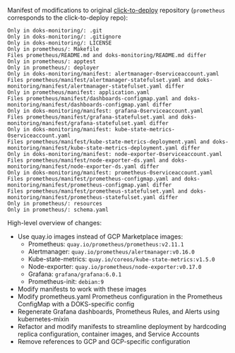 Manifest of modifications to original [click-to-deploy](https://github.com/GoogleCloudPlatform/click-to-deploy/tree/master/k8s/prometheus) repository (`prometheus` corresponds to the click-to-deploy repo): 

```
Only in doks-monitoring/: .git
Only in doks-monitoring/: .gitignore
Only in doks-monitoring/: LICENSE
Only in prometheus/: Makefile
Files prometheus/README.md and doks-monitoring/README.md differ
Only in prometheus/: apptest
Only in prometheus/: deployer
Only in doks-monitoring/manifest: alertmanager-0serviceaccount.yaml
Files prometheus/manifest/alertmanager-statefulset.yaml and doks-monitoring/manifest/alertmanager-statefulset.yaml differ
Only in prometheus/manifest: application.yaml
Files prometheus/manifest/dashboards-configmap.yaml and doks-monitoring/manifest/dashboards-configmap.yaml differ
Only in doks-monitoring/manifest: grafana-0serviceaccount.yaml
Files prometheus/manifest/grafana-statefulset.yaml and doks-monitoring/manifest/grafana-statefulset.yaml differ
Only in doks-monitoring/manifest: kube-state-metrics-0serviceaccount.yaml
Files prometheus/manifest/kube-state-metrics-deployment.yaml and doks-monitoring/manifest/kube-state-metrics-deployment.yaml differ
Only in doks-monitoring/manifest: node-exporter-0serviceaccount.yaml
Files prometheus/manifest/node-exporter-ds.yaml and doks-monitoring/manifest/node-exporter-ds.yaml differ
Only in doks-monitoring/manifest: prometheus-0serviceaccount.yaml
Files prometheus/manifest/prometheus-configmap.yaml and doks-monitoring/manifest/prometheus-configmap.yaml differ
Files prometheus/manifest/prometheus-statefulset.yaml and doks-monitoring/manifest/prometheus-statefulset.yaml differ
Only in prometheus/: resources
Only in prometheus/: schema.yaml
```

High-level overview of changes:
- Use quay.io images instead of GCP Marketplace images:
  - Prometheus: `quay.io/prometheus/prometheus:v2.11.1`
  - Alertmanager: `quay.io/prometheus/alertmanager:v0.16.0`
  - Kube-state-metrics: `quay.io/coreos/kube-state-metrics:v1.5.0`
  - Node-exporter: `quay.io/prometheus/node-exporter:v0.17.0`
  - Grafana: `grafana/grafana:6.0.1`
  - Prometheus-init: `debian:9`
- Modify manifests to work with these images
- Modify prometheus.yaml Prometheus configuration in the Prometheus ConfigMap with a DOKS-specific config
- Regenerate Grafana dashboards, Prometheus Rules, and Alerts using kubernetes-mixin
- Refactor and modify manifests to streamline deployment by hardcoding replica configuration, container images, and Service Accounts
- Remove references to GCP and GCP-specific configuration
